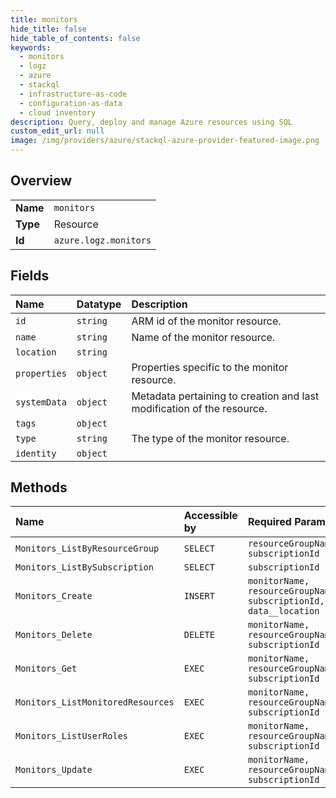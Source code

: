 ```yaml
---
title: monitors
hide_title: false
hide_table_of_contents: false
keywords:
  - monitors
  - logz
  - azure    
  - stackql
  - infrastructure-as-code
  - configuration-as-data
  - cloud inventory
description: Query, deploy and manage Azure resources using SQL
custom_edit_url: null
image: /img/providers/azure/stackql-azure-provider-featured-image.png
---
```

  
    

## Overview
<table><tbody>
<tr><td><b>Name</b></td><td><code>monitors</code></td></tr>
<tr><td><b>Type</b></td><td>Resource</td></tr>
<tr><td><b>Id</b></td><td><code>azure.logz.monitors</code></td></tr>
</tbody></table>

## Fields
| Name | Datatype | Description |
|:-----|:---------|:------------|
| `id` | `string` | ARM id of the monitor resource. |
| `name` | `string` | Name of the monitor resource. |
| `location` | `string` |  |
| `properties` | `object` | Properties specific to the monitor resource. |
| `systemData` | `object` | Metadata pertaining to creation and last modification of the resource. |
| `tags` | `object` |  |
| `type` | `string` | The type of the monitor resource. |
| `identity` | `object` |  |
## Methods
| Name | Accessible by | Required Params |
|:-----|:--------------|:----------------|
| `Monitors_ListByResourceGroup` | `SELECT` | `resourceGroupName, subscriptionId` |
| `Monitors_ListBySubscription` | `SELECT` | `subscriptionId` |
| `Monitors_Create` | `INSERT` | `monitorName, resourceGroupName, subscriptionId, data__location` |
| `Monitors_Delete` | `DELETE` | `monitorName, resourceGroupName, subscriptionId` |
| `Monitors_Get` | `EXEC` | `monitorName, resourceGroupName, subscriptionId` |
| `Monitors_ListMonitoredResources` | `EXEC` | `monitorName, resourceGroupName, subscriptionId` |
| `Monitors_ListUserRoles` | `EXEC` | `monitorName, resourceGroupName, subscriptionId` |
| `Monitors_Update` | `EXEC` | `monitorName, resourceGroupName, subscriptionId` |
